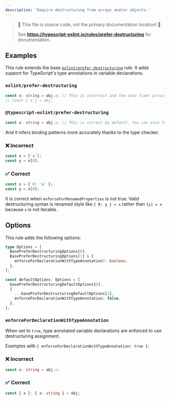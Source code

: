 ```yaml
---
description: 'Require destructuring from arrays and/or objects.'
---
```


> 🛑 This file is source code, not the primary documentation location! 🛑
>
> See **https://typescript-eslint.io/rules/prefer-destructuring** for documentation.

## Examples

This rule extends the base [`eslint/prefer-destructuring`](https://eslint.org/docs/latest/rules/prefer-destructuring) rule.
It adds support for TypeScript's type annotations in variable declarations.

<!-- tabs -->

### `eslint/prefer-destructuring`

```ts
const x: string = obj.x; // This is incorrect and the auto fixer provides following untyped fix.
// const { x } = obj;
```

### `@typescript-eslint/prefer-destructuring`

```ts
const x: string = obj.x; // This is correct by default. You can also forbid this by an option.
```

<!-- /tabs -->

And it infers binding patterns more accurately thanks to the type checker.

<!-- tabs -->

### ❌ Incorrect

```ts
const x = ['a'];
const y = x[0];
```

### ✅ Correct

```ts
const x = { 0: 'a' };
const y = x[0];
```

It is correct when `enforceForRenamedProperties` is not true.
Valid destructuring syntax is renamed style like `{ 0: y } = x` rather than `[y] = x` because `x` is not iterable.

## Options

This rule adds the following options:

```ts
type Options = [
  BasePreferDestructuringOptions[0],
  BasePreferDestructuringOptions[1] & {
    enforceForDeclarationWithTypeAnnotation?: boolean;
  },
];

const defaultOptions: Options = [
  basePreferDestructuringDefaultOptions[0],
  {
    ...basePreferDestructuringDefaultOptions[1],
    enforceForDeclarationWithTypeAnnotation: false,
  },
];
```

### `enforceForDeclarationWithTypeAnnotation`

When set to `true`, type annotated variable declarations are enforced to use destructuring assignment.

Examples with `{ enforceForDeclarationWithTypeAnnotation: true }`:

<!--tabs-->

### ❌ Incorrect

```ts
const x: string = obj.x;
```

### ✅ Correct

```ts
const { x }: { x: string } = obj;
```

